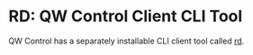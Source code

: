 # RD: QW Control Client CLI Tool

QW Control has a separately installable CLI client tool called [rd](https://qwsoftware.github.io/qwcontrol-cli).
